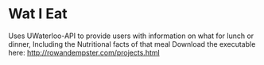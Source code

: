 # Wat I Eat
Uses UWaterloo-API to provide users with information on what for lunch or dinner, Including the Nutritional facts of that meal
Download the executable here: http://rowandempster.com/projects.html

